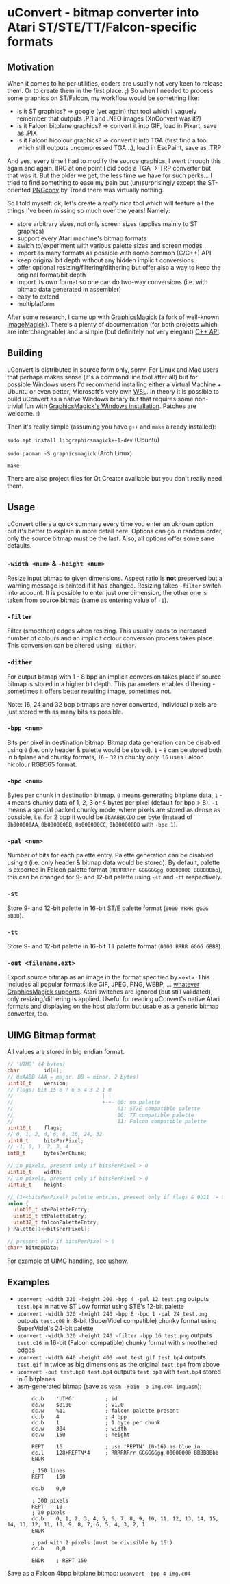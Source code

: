 
uConvert - bitmap converter into Atari ST/STE/TT/Falcon-specific formats
========================================================================

## Motivation

When it comes to helper utilities, coders are usually not very keen to release them. Or to create them in the first place. ;) So when I needed to process some graphics on ST/Falcon, my workflow would be something like:
- is it ST graphics? => google (yet again) that tool which I vaguely remember that outputs .PI1 and .NEO images (XnConvert was it?)
- is it Falcon bitplane graphics? => convert it into GIF, load in Pixart, save as .PIX
- is it Falcon hicolour graphics? => convert it into TGA (first find a tool which still outputs uncompressed TGA...), load in EscPaint, save as .TRP

And yes, every time I had to modify the source graphics, I went through this again and again. IIRC at one point I did code a TGA -> TRP converter but that was it. But the older we get, the less time we have for such perks... I tried to find something to ease my pain but (un)surprisingly except the ST-oriented [PNGconv](https://github.com/troed/PNGconv) by Troed there was virtually nothing.

So I told myself: ok, let's create a _really nice_ tool which will feature all the things I've been missing so much over the years! Namely:
- store arbitrary sizes, not only screen sizes (applies mainly to ST graphics)
- support every Atari machine's bitmap formats
- swich to/experiment with various palette sizes and screen modes
- import as many formats as possible with some common (C/C++) API
- keep original bit depth without any hidden implicit conversions
- offer optional resizing/filtering/dithering but offer also a way to keep the original format/bit depth
- import its own format so one can do two-way conversions (i.e. with bitmap data generated in assembler)
- easy to extend
- multiplatform

After some research, I came up with [GraphicsMagick](http://www.graphicsmagick.org) (a fork of well-known [ImageMagick](https://imagemagick.org)). There's a plenty of documentation (for both projects which are interchangeable) and a simple (but definitely not very elegant) [C++ API](http://www.graphicsmagick.org/Magick++/index.html).

## Building

uConvert is distributed in source form only, sorry. For Linux and Mac users that perhaps makes sense (it's a command line tool after all) but for possible Windows users I'd recommend installing either a Virtual Machine + Ubuntu or even better, Microsoft's very own [WSL](https://learn.microsoft.com/en-us/windows/wsl). In theory it is possible to build uConvert as a native Windows binary but that requires some non-trivial fun with [GraphicsMagick's Windows installation](http://www.graphicsmagick.org/INSTALL-windows.html). Patches are welcome. :)

Then it's really simple (assuming you have `g++` and `make` already installed):

`sudo apt install libgraphicsmagick++1-dev` (Ubuntu)

`sudo pacman -S graphicsmagick` (Arch Linux)

`make`

There are also project files for Qt Creator available but you don't really need them.

## Usage

uConvert offers a quick summary every time you enter an uknown option but it's better to explain in more detail here. Options can go in random order, only the source bitmap must be the last. Also, all options offer some sane defaults.

### `-width <num>` & `-height <num>`
Resize input bitmap to given dimensions. Aspect ratio is **not** preserved but a warning message is printed if it has changed. Resizing takes `-filter` switch into account. It is possible to enter just one dimension, the other one is taken from source bitmap (same as entering value of `-1`).

### `-filter`
Filter (smoothen) edges when resizing. This usually leads to increased number of colours and an implicit colour conversion process takes place. This conversion can be altered using `-dither`.

### `-dither`
For output bitmap with 1 - 8 bpp an implicit conversion takes place if source bitmap is stored in a higher bit depth. This parameters enables dithering - sometimes it offers better resulting image, sometimes not.

Note: 16, 24 and 32 bpp bitmaps are never converted, individual pixels are just stored with as many bits as possible.

### `-bpp <num>`
Bits per pixel in destination bitmap. Bitmap data generation can be disabled using `0` (i.e. only header & palette would be stored). `1` - `8` can be stored both in bitplane and chunky formats, `16` - `32` in chunky only. `16` uses Falcon hicolour RGB565 format.

### `-bpc <num>`
Bytes per chunk in destination bitmap. `0` means generating bitplane data, `1` - `4` means chunky data of 1, 2, 3 or 4 bytes per pixel (default for bpp > 8). `-1` means a special packed chunky mode, where pixels are stored as dense as possible, i.e. for 2 bpp it would be `0bAABBCCDD` per byte (instead of `0b000000AA`, `0b000000BB`, `0b000000CC`, `0b000000DD` with `-bpc 1`).

### `-pal <num>`
Number of bits for each palette entry. Palette generation can be disabled using `0` (i.e. only header & bitmap data would be stored). By default, palette is exported in Falcon palette format (`RRRRRRrr GGGGGGgg 00000000 BBBBBBbb`), this can be changed for 9- and 12-bit palette using `-st` and `-tt` respectively.

### `-st`
Store 9- and 12-bit palette in 16-bit ST/E palette format (`0000 rRRR gGGG bBBB`).

### `-tt`
Store 9- and 12-bit palette in 16-bit TT palette format (`0000 RRRR GGGG GBBB`).

### `-out <filename.ext>`
Export source bitmap as an image in the format specified by `<ext>`. This includes all popular formats like GIF, JPEG, PNG, WEBP, ... [whatever GraphicsMagick supports](http://www.graphicsmagick.org/formats.html). Atari switches are ignored (but still validated), only resizing/dithering is applied. Useful for reading uConvert's native Atari formats and displaying on the host platform but usable as a generic bitmap converter, too.

## UIMG Bitmap format

All values are stored in big endian format.

```c++
// 'UIMG' (4 bytes)
char        id[4];
// 0xAABB (AA = major, BB = minor, 2 bytes)
uint16_t    version;
// flags: bit 15-8 7 6 5 4 3 2 1 0
//                             | |
//                             +-+- 00: no palette
//                                  01: ST/E compatible palette
//                                  10: TT compatible palette
//                                  11: Falcon compatible palette
uint16_t    flags;
// 0, 1, 2, 4, 6, 8, 16, 24, 32
uint8_t     bitsPerPixel;
// -1, 0, 1, 2, 3, 4
int8_t      bytesPerChunk;

// in pixels, present only if bitsPerPixel > 0
uint16_t    width;
// in pixels, present only if bitsPerPixel > 0
uint16_t    height;

// (1<<bitsPerPixel) palette entries, present only if flags & 0b11 != 0b00
union {
  uint16_t stePaletteEntry;
  uint16_t ttPaletteEntry;
  uint32_t falconPaletteEntry;
} Palette[1<<bitsPerPixel];

// present only if bitsPerPixel > 0
char* bitmapData;
```

For example of UIMG handling, see [ushow](https://github.com/mikrosk/uconvert/tree/master/ushow).

## Examples

- `uconvert -width 320 -height 200 -bpp 4 -pal 12 test.png` outputs `test.bp4` in native ST Low format using STE's 12-bit palette
- `uconvert -width 320 -height 240 -bpp 8 -bpc 1 -pal 24 test.png` outputs `test.c08` in 8-bit (SuperVidel compatible) chunky format using SuperVidel's 24-bit palette
- `uconvert -width 320 -height 240 -filter -bpp 16 test.png` outputs `test.c16` in 16-bit (Falcon compatible) chunky format with smoothened edges
- `uconvert -width 640 -height 400 -out test.gif test.bp4` outputs `test.gif` in twice as big dimensions as the original `test.bp4` from above
- `uconvert -out test.bp8 test.bp4` outputs `test.bp8` with `test.bp4` stored in 8 bitplanes
- asm-generated bitmap (save as `vasm -Fbin -o img.c04 img.asm`):
```m68k
        dc.b    'UIMG'          ; id
        dc.w    $0100           ; v1.0
        dc.w    %11             ; falcon palette present
        dc.b    4               ; 4 bpp
        dc.b    1               ; 1 byte per chunk
        dc.w    304             ; width
        dc.w    150             ; height

        REPT    16              ; use 'REPTN' (0-16) as blue in
        dc.l    128+REPTN*4     ; RRRRRRrr GGGGGGgg 00000000 BBBBBBbb
        ENDR

        ; 150 lines
        REPT    150

        dc.b    0,0

        ; 300 pixels
        REPT    10
        ; 30 pixels
        dc.b    0, 1, 2, 3, 4, 5, 6, 7, 8, 9, 10, 11, 12, 13, 14, 15, 14, 13, 12, 11, 10, 9, 8, 7, 6, 5, 4, 3, 2, 1
        ENDR

        ; pad with 2 pixels (must be divisible by 16!)
        dc.b    0,0

        ENDR    ; REPT 150

```
Save as a Falcon 4bpp bitplane bitmap: `uconvert -bpp 4 img.c04`
